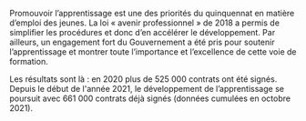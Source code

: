 <p>
  <span id="brief">
    Promouvoir l’apprentissage est une des priorités du quinquennat en matière d’emploi des jeunes. La loi « avenir professionnel » de 2018 a permis de simplifier les procédures et donc d’en accélérer le développement. Par ailleurs, un engagement fort du Gouvernement a été pris pour soutenir l’apprentissage et montrer toute l’importance et l’excellence de cette voie de formation. 
  </span>
</p>

<p>
    Les résultats sont là : en 2020 plus de 525 000 contrats ont été signés. Depuis le début de l'année 2021, le développement de l’apprentissage se poursuit avec 661 000 contrats déjà signés (données cumulées en octobre 2021).
</p>